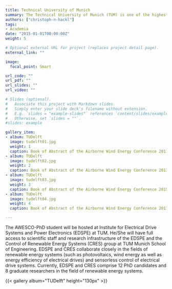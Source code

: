```yaml
---
title: Technical University of Munich
summary: The Technical University of Munich (TUM) is one of the highest ranked universities of Germany (in particular in the engineering disciplines, e.g. TUM is ranked 26th in the international CHE-ranking) and, with about 36,000 students, TUM is one of the largest technical universities in Germany.
authors: ["christoph-n-hackl"]
tags:
- Academia
date: "2015-01-01T00:00:00Z"
weight: 5

# Optional external URL for project (replaces project detail page).
external_link: ""

image:
  focal_point: Smart

url_code: ""
url_pdf: ""
url_slides: ""
url_video: ""

# Slides (optional).
#   Associate this project with Markdown slides.
#   Simply enter your slide deck's filename without extension.
#   E.g. `slides = "example-slides"` references `content/slides/example-slides.md`.
#   Otherwise, set `slides = ""`.
#slides: example

gallery_item:
- album: TUDelft
  image: tudelft01.jpg
  weight: 1
  caption: Book of Abstract of the Airborne Wind Energy Conference 2011 in Leuven, Belgium
- album: TUDelft
  image: tudelft02.jpg
  weight: 2
  caption: Book of Abstract of the Airborne Wind Energy Conference 2013 in Berlin, Germany
- album: TUDelft
  image: tudelft03.jpg
  weight: 3
  caption: Book of Abstract of the Airborne Wind Energy Conference 2015 in Delft, The Netherlands
- album: TUDelft
  image: tudelft04.jpg
  weight: 4
  caption: Book of Abstract of the Airborne Wind Energy Conference 2017 in Freiburg, Germany

---
```


The AWESCO-PhD student will be hosted at Institute for Electrical Drive Systems and Power Electronics (EDSPE) at TUM. He/She will have full access to scientific staff and research infrastructure of the EDSPE and the Control of Renewable Energy Systems (CRES) group at TUM Munich School of Engineering. EDSPE and CRES collaborate closely in the fields of renewable energy systems (such as photovoltaics, wind energy as well as energy efficiency of electrical drives) and sensorless control of electrical drive systems. Currently, EDSPE and CRES comprise 12 PhD candidates and 8 graduate researchers in the field of renewable energy systems. 

{{< gallery album="TUDelft" height="130px" >}}
